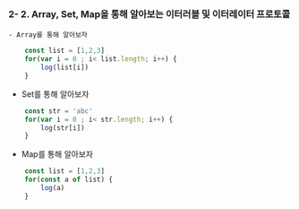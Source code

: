### 2- 2. Array, Set, Map을 통해 알아보는 이터러블 및 이터레이터 프로토콜
    - Array를 통해 알아보자
```javascript
    const list = [1,2,3]
    for(var i = 0 ; i< list.length; i++) {
        log(list[i])
    }
```

- Set를 통해 알아보자
```javascript
    const str = 'abc'
    for(var i = 0 ; i< str.length; i++) {
        log(str[i])
    }
```

- Map를 통해 알아보자
```javascript
    const list = [1,2,3]
    for(const a of list) {
        log(a)
    }
```

#